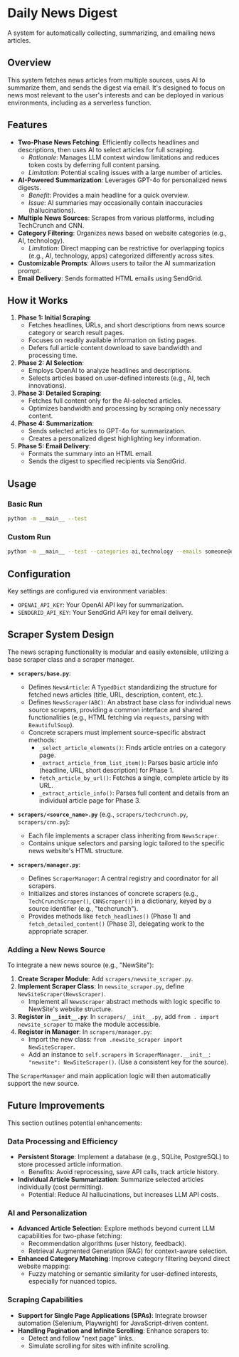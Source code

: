# Daily News Digest

A system for automatically collecting, summarizing, and emailing news articles.

## Overview

This system fetches news articles from multiple sources, uses AI to summarize them, and sends the digest via email. It's designed to focus on news most relevant to the user's interests and can be deployed in various environments, including as a serverless function.

## Features

- **Two-Phase News Fetching**: Efficiently collects headlines and descriptions, then uses AI to select articles for full scraping.
  - _Rationale_: Manages LLM context window limitations and reduces token costs by deferring full content parsing.
  - _Limitation_: Potential scaling issues with a large number of articles.
- **AI-Powered Summarization**: Leverages GPT-4o for personalized news digests.
  - _Benefit_: Provides a main headline for a quick overview.
  - _Issue_: AI summaries may occasionally contain inaccuracies (hallucinations).
- **Multiple News Sources**: Scrapes from various platforms, including TechCrunch and CNN.
- **Category Filtering**: Organizes news based on website categories (e.g., AI, technology).
  - _Limitation_: Direct mapping can be restrictive for overlapping topics (e.g., AI, technology, apps) categorized differently across sites.
- **Customizable Prompts**: Allows users to tailor the AI summarization prompt.
- **Email Delivery**: Sends formatted HTML emails using SendGrid.

## How it Works

1.  **Phase 1: Initial Scraping**:
    - Fetches headlines, URLs, and short descriptions from news source category or search result pages.
    - Focuses on readily available information on listing pages.
    - Defers full article content download to save bandwidth and processing time.
2.  **Phase 2: AI Selection**:
    - Employs OpenAI to analyze headlines and descriptions.
    - Selects articles based on user-defined interests (e.g., AI, tech innovations).
3.  **Phase 3: Detailed Scraping**:
    - Fetches full content only for the AI-selected articles.
    - Optimizes bandwidth and processing by scraping only necessary content.
4.  **Phase 4: Summarization**:
    - Sends selected articles to GPT-4o for summarization.
    - Creates a personalized digest highlighting key information.
5.  **Phase 5: Email Delivery**:
    - Formats the summary into an HTML email.
    - Sends the digest to specified recipients via SendGrid.

## Usage

### Basic Run

```bash
python -m __main__ --test
```

### Custom Run

```bash
python -m __main__ --test --categories ai,technology --emails someone@example.com --interests "AI in education, GPT-4o updates"
```

## Configuration

Key settings are configured via environment variables:

- `OPENAI_API_KEY`: Your OpenAI API key for summarization.
- `SENDGRID_API_KEY`: Your SendGrid API key for email delivery.

## Scraper System Design

The news scraping functionality is modular and easily extensible, utilizing a base scraper class and a scraper manager.

- **`scrapers/base.py`**:

  - Defines `NewsArticle`: A `TypedDict` standardizing the structure for fetched news articles (title, URL, description, content, etc.).
  - Defines `NewsScraper(ABC)`: An abstract base class for individual news source scrapers, providing a common interface and shared functionalities (e.g., HTML fetching via `requests`, parsing with `BeautifulSoup`).
  - Concrete scrapers must implement source-specific abstract methods:
    - `_select_article_elements()`: Finds article entries on a category page.
    - `_extract_article_from_list_item()`: Parses basic article info (headline, URL, short description) for Phase 1.
    - `fetch_article_by_url()`: Fetches a single, complete article by its URL.
    - `_extract_article_info()`: Parses full content and details from an individual article page for Phase 3.

- **`scrapers/<source_name>.py`** (e.g., `scrapers/techcrunch.py`, `scrapers/cnn.py`):

  - Each file implements a scraper class inheriting from `NewsScraper`.
  - Contains unique selectors and parsing logic tailored to the specific news website's HTML structure.

- **`scrapers/manager.py`**:
  - Defines `ScraperManager`: A central registry and coordinator for all scrapers.
  - Initializes and stores instances of concrete scrapers (e.g., `TechCrunchScraper()`, `CNNScraper()`) in a dictionary, keyed by a source identifier (e.g., "techcrunch").
  - Provides methods like `fetch_headlines()` (Phase 1) and `fetch_detailed_content()` (Phase 3), delegating work to the appropriate scraper.

### Adding a New News Source

To integrate a new news source (e.g., "NewSite"):

1.  **Create Scraper Module**: Add `scrapers/newsite_scraper.py`.
2.  **Implement Scraper Class**: In `newsite_scraper.py`, define `NewSiteScraper(NewsScraper)`.
    - Implement all `NewsScraper` abstract methods with logic specific to NewSite's website structure.
3.  **Register in `__init__.py`**: In `scrapers/__init__.py`, add `from . import newsite_scraper` to make the module accessible.
4.  **Register in Manager**: In `scrapers/manager.py`:
    - Import the new class: `from .newsite_scraper import NewSiteScraper`.
    - Add an instance to `self.scrapers` in `ScraperManager.__init__`: `"newsite": NewSiteScraper()`. (Use a consistent key for the source).

The `ScraperManager` and main application logic will then automatically support the new source.

## Future Improvements

This section outlines potential enhancements:

### Data Processing and Efficiency

- **Persistent Storage**: Implement a database (e.g., SQLite, PostgreSQL) to store processed article information.
  - Benefits: Avoid reprocessing, save API calls, track article history.
- **Individual Article Summarization**: Summarize selected articles individually (cost permitting).
  - Potential: Reduce AI hallucinations, but increases LLM API costs.

### AI and Personalization

- **Advanced Article Selection**: Explore methods beyond current LLM capabilities for two-phase fetching:
  - Recommendation algorithms (user history, feedback).
  - Retrieval Augmented Generation (RAG) for context-aware selection.
- **Enhanced Category Matching**: Improve category filtering beyond direct website mapping:
  - Fuzzy matching or semantic similarity for user-defined interests, especially for nuanced topics.

### Scraping Capabilities

- **Support for Single Page Applications (SPAs)**: Integrate browser automation (Selenium, Playwright) for JavaScript-driven content.
- **Handling Pagination and Infinite Scrolling**: Enhance scrapers to:
  - Detect and follow "next page" links.
  - Simulate scrolling for sites with infinite scrolling.

